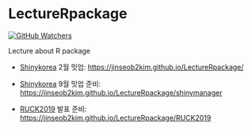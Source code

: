 # LectureRpackage

[![GitHub Watchers](https://img.shields.io/github/watchers/jinseob2kim/LectureRpackage.svg?style=social)](https://github.com/jinseob2kim/LectureRpackage)


Lecture about R package

* [Shinykorea](https://github.com/shinykorea/Meetup) 2월 밋업: https://jinseob2kim.github.io/LectureRpackage/

* [Shinykorea](http://ruck2019.r-kor.org/) 9월 밋업 준비: https://jinseob2kim.github.io/LectureRpackage/shinymanager

* [RUCK2019](http://ruck2019.r-kor.org/) 발표 준비: https://jinseob2kim.github.io/LectureRpackage/RUCK2019

